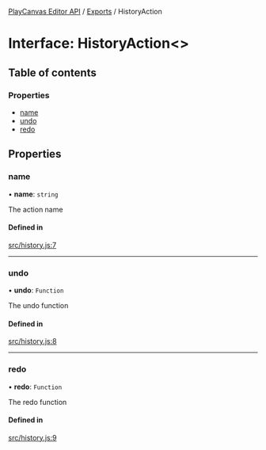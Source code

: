 [PlayCanvas Editor API](../README.md) / [Exports](../modules.md) / HistoryAction

# Interface: HistoryAction<\>

## Table of contents

### Properties

- [name](HistoryAction.md#name)
- [undo](HistoryAction.md#undo)
- [redo](HistoryAction.md#redo)

## Properties

### name

• **name**: `string`

The action name

#### Defined in

[src/history.js:7](https://github.com/playcanvas/editor-api/blob/548f133/src/history.js#L7)

___

### undo

• **undo**: `Function`

The undo function

#### Defined in

[src/history.js:8](https://github.com/playcanvas/editor-api/blob/548f133/src/history.js#L8)

___

### redo

• **redo**: `Function`

The redo function

#### Defined in

[src/history.js:9](https://github.com/playcanvas/editor-api/blob/548f133/src/history.js#L9)
